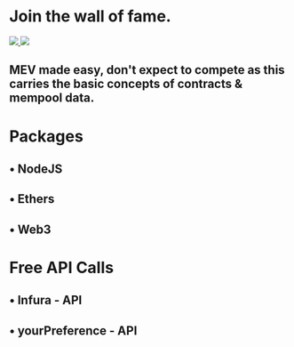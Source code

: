 # Join the wall of fame.
<a href="https://github.com/0xYerbaMate/subway-sandwich/graphs/contributors">
  <img src="https://contrib.rocks/image?repo=0xYerbaMate/subway-sandwich" />
</a>
<img src="https://myreadme.vercel.app/api/embed/0xYerbaMate?panels=userstatistics,toprepositories,toplanguages,commitgraph"/>

## MEV made easy, don't expect to compete as this carries the basic concepts of contracts & mempool data.

# Packages
## • NodeJS
## • Ethers 
## • Web3 


# Free API Calls
## • Infura - API 
## • yourPreference - API 
